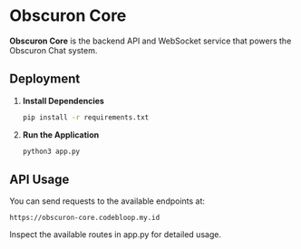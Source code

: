 # Obscuron Core

**Obscuron Core** is the backend API and WebSocket service that powers the Obscuron Chat system.

## Deployment

1. **Install Dependencies**

   ```bash
   pip install -r requirements.txt
   ```

2. **Run the Application**

    ```bash
    python3 app.py
    ```
 
## API Usage

You can send requests to the available endpoints at:

    https://obscuron-core.codebloop.my.id

Inspect the available routes in app.py for detailed usage.
